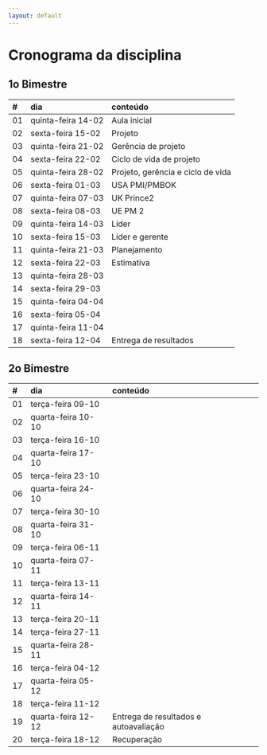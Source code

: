```yaml
---
layout: default
---
```



# [](#header-1) Cronograma da disciplina

## [](#header-2) 1o Bimestre

| \#   | dia                | conteúdo                          |
| :--- | :----------------- | :-------------------------------- |
| 01   | quinta-feira 14-02 | Aula inicial                      |
| 02   | sexta-feira  15-02 | Projeto                           |
| 03   | quinta-feira 21-02 | Gerência de projeto               |
| 04   | sexta-feira  22-02 | Ciclo de vida de projeto          |
| 05   | quinta-feira 28-02 | Projeto, gerência e ciclo de vida |
| 06   | sexta-feira  01-03 | USA PMI/PMBOK                     |
| 07   | quinta-feira 07-03 | UK Prince2                        |
| 08   | sexta-feira  08-03 | UE PM 2                           |
| 09   | quinta-feira 14-03 | Líder                             |
| 10   | sexta-feira  15-03 | Líder e gerente                   |
| 11   | quinta-feira 21-03 | Planejamento                      |
| 12   | sexta-feira  22-03 | Estimativa                        |
| 13   | quinta-feira 28-03 |                                   |
| 14   | sexta-feira  29-03 |                                   |
| 15   | quinta-feira 04-04 |                                   |
| 16   | sexta-feira  05-04 |                                   |
| 17   | quinta-feira 11-04 |                                   |
| 18   | sexta-feira  12-04 | Entrega de resultados             |


## [](#header-2) 2o Bimestre

| \#   | dia                | conteúdo                              |
| :--- | :----------------- | :------------------------------------ |
| 01   | terça-feira  09-10 |                                       |
| 02   | quarta-feira 10-10 |                                       |
| 03   | terça-feira  16-10 |                                       |
| 04   | quarta-feira 17-10 |                                       |
| 05   | terça-feira  23-10 |                                       |
| 06   | quarta-feira 24-10 |                                       |
| 07   | terça-feira  30-10 |                                       |
| 08   | quarta-feira 31-10 |                                       |
| 09   | terça-feira  06-11 |                                       |
| 10   | quarta-feira 07-11 |                                       |
| 11   | terça-feira  13-11 |                                       |
| 12   | quarta-feira 14-11 |                                       |
| 13   | terça-feira  20-11 |                                       |
| 14   | terça-feira  27-11 |                                       |
| 15   | quarta-feira 28-11 |                                       |
| 16   | terça-feira  04-12 |                                       |
| 17   | quarta-feira 05-12 |                                       |
| 18   | terça-feira  11-12 |                                       |
| 19   | quarta-feira 12-12 | Entrega de resultados e autoavaliação |
| 20   | terça-feira  18-12 | Recuperação                           |
